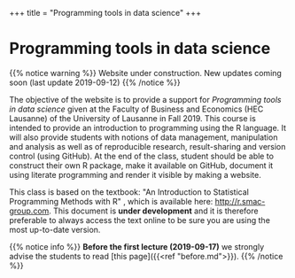 +++
title = "Programming tools in data science"
+++

# Programming tools in data science

{{% notice warning %}}
Website under construction.
New updates coming soon (last update 2019-09-12)
{{% /notice %}}

The objective of the website is to provide a support for *Programming tools in data science* given at the Faculty of Business and Economics (HEC Lausanne) of the University of Lausanne in Fall 2019. This course is intended to provide an introduction to programming using the R language. It will also provide students with notions of data management, manipulation and analysis as well as of reproducible research, result-sharing and version control (using GitHub). At the end of the class, student should be able to construct their own R package, make it available on GitHub, document it using literate programming and render it visible by making a website.

This class is based on the textbook: "An Introduction to Statistical Programming Methods with R" , which is available here: <http://r.smac-group.com>. This document is **under development** and it is therefore preferable to always access the text online to be sure you are using the most up-to-date version.

{{% notice info %}}
**Before the first lecture (2019-09-17)** we strongly advise the students to read [this page]({{<ref "before.md">}}).
{{% /notice %}}

<!--This class uses the `ptds2018` R package (and its dependencies). To install this package you can run the following commands in R. **Make sure to continuously update package every week, for we are adding new functions and instructions every day.**

```{toml}
# Install dependencies
install.packages("devtools")

# Install/Update the package from GitHub
devtools::install_github("SMAC-Group/ptds2018")
```
-->
